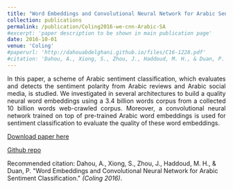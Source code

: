 ```yaml
---
title: "Word Embeddings and Convolutional Neural Network for Arabic Sentiment Classification"
collection: publications
permalink: /publication/Coling2016-we-cnn-Arabic-SA
#excerpt: 'paper description to be shown in main publication page'
date: 2016-10-01
venue: 'Coling'
#paperurl: 'http://dahouabdelghani.github.io/files/C16-1228.pdf'
#citation: 'Dahou, A., Xiong, S., Zhou, J., Haddoud, M. H., & Duan, P. &quot;Word embeddings and convolutional neural network for arabic sentiment classification.&quot; <i>Coling</i>. 1(1).'
---
```

<p style="text-align: justify">
In this paper, a scheme of Arabic sentiment classification, which evaluates and detects the sentiment polarity from Arabic reviews and Arabic social media, is studied.  We investigated in several architectures to build a quality neural word embeddings using a 3.4 billion words corpus from a collected 10 billion words web-crawled corpus.   Moreover,  a convolutional neural network trained on top of pre-trained Arabic word embeddings is used for sentiment classification to evaluate the quality of these word embeddings.

[Download paper here](http://dahouabdelghani.github.io/files/C16-1228.pdf)

[Github repo](https://github.com/dahouabdelghani/arabic_word_embeddings_CNN)


Recommended citation: Dahou, A., Xiong, S., Zhou, J., Haddoud, M. H., & Duan, P. "Word Embeddings and Convolutional Neural Network for Arabic Sentiment Classification." <i>(Coling 2016)</i>.

</p>
